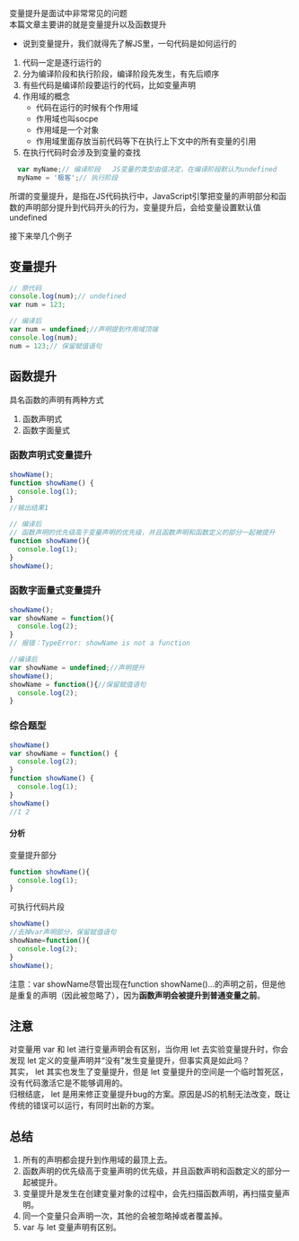 变量提升是面试中非常常见的问题   
本篇文章主要讲的就是变量提升以及函数提升  

- 说到变量提升，我们就得先了解JS里，一句代码是如何运行的
1. 代码一定是逐行运行的
2. 分为编译阶段和执行阶段，编译阶段先发生，有先后顺序
3. 有些代码是编译阶段要运行的代码，比如变量声明
4. 作用域的概念 
    - 代码在运行的时候有个作用域 
    - 作用域也叫socpe
    - 作用域是一个对象 
    - 作用域里面存放当前代码等下在执行上下文中的所有变量的引用
5. 在执行代码时会涉及到变量的查找

```js
  var myName;// 编译阶段   JS变量的类型由值决定，在编译阶段默认为undefined
  myName = '极客';// 执行阶段
```
所谓的变量提升，是指在JS代码执行中，JavaScript引擎把变量的声明部分和函数的声明部分提升到代码开头的行为，变量提升后，会给变量设置默认值undefined

接下来举几个例子
## 变量提升
```js
// 原代码
console.log(num);// undefined
var num = 123;
```
```js
// 编译后
var num = undefined;//声明提到作用域顶端
console.log(num);
num = 123;// 保留赋值语句
```
## 函数提升  
具名函数的声明有两种方式
1. 函数声明式
2. 函数字面量式
### 函数声明式变量提升
```js
showName();
function showName() {
  console.log(1);
}
//输出结果1
```
```js
// 编译后
// 函数声明的优先级高于变量声明的优先级，并且函数声明和函数定义的部分一起被提升
function showName(){
  console.log(1);
}
showName();
```
### 函数字面量式变量提升
```js
showName();
var showName = function(){
  console.log(2);
}
// 报错：TypeError: showName is not a function
```
```js
//编译后
var showName = undefined;//声明提升
showName();
showName = function(){//保留赋值语句
  console.log(2);
}
```
### 综合题型
```js
showName()
var showName = function() {
  console.log(2);
}
function showName() {
  console.log(1);
}
showName()
//1 2
```
#### 分析  
变量提升部分
```js
function showName(){
  console.log(1);
}
```
可执行代码片段
```js
showName()
//去掉var声明部分，保留赋值语句
showName=function(){
  console.log(2);
}
showName();
```
注意：var showName尽管出现在function showName()...的声明之前，但是他是重复的声明（因此被忽略了），因为**函数声明会被提升到普通变量之前**。

## 注意
对变量用 var 和 let 进行变量声明会有区别，当你用 let 去实验变量提升时，你会发现 let 定义的变量声明并“没有”发生变量提升，但事实真是如此吗？  
其实， let 其实也发生了变量提升，但是 let 变量提升的空间是一个临时暂死区，没有代码激活它是不能够调用的。  
归根结底， let 是用来修正变量提升bug的方案。原因是JS的机制无法改变，既让传统的错误可以运行，有同时出新的方案。

## 总结
1. 所有的声明都会提升到作用域的最顶上去。  
2. 函数声明的优先级高于变量声明的优先级，并且函数声明和函数定义的部分一起被提升。  
3. 变量提升是发生在创建变量对象的过程中，会先扫描函数声明，再扫描变量声明。  
4. 同一个变量只会声明一次，其他的会被忽略掉或者覆盖掉。
5. var 与 let 变量声明有区别。